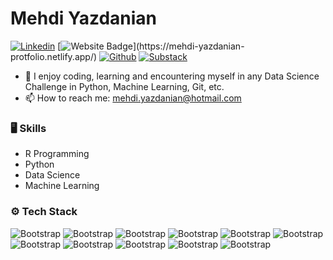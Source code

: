 # Mehdi Yazdanian

[![Linkedin](https://img.shields.io/badge/-LinkedIn-blue?style=flat&logo=Linkedin&logoColor=white)](https://www.linkedin.com/in/mehdiyazdanian/)
[![Website Badge](https://img.shields.io/badge/-Website-c14438?style=flat&logo=Google-Chrome&logoColor=white&link=[https://pytopia.ai](https://mehdi-yazdanian-protfolio.netlify.app/))](https://mehdi-yazdanian-protfolio.netlify.app/)
[![Github](https://img.shields.io/github/followers/mehdiy2020?label=Follow&style=social)](https://github.com/mehdiy2020)
[![Substack](https://img.shields.io/badge/-Substack-ff6719?style=flat&logo=Substack&logoColor=white)](https://substack.com/@mydatatalks?utm_source=user-menu)



- 🌱 I enjoy coding, learning and encountering myself in any Data Science Challenge in Python, Machine Learning, Git, etc. 
- 📫 How to reach me: mehdi.yazdanian@hotmail.com


### 🖥 Skills
- R Programming
- Python
- Data Science
- Machine Learning
### ⚙️ Tech Stack

![Bootstrap](https://img.shields.io/badge/-R-05122A?style=flat-square&logo=R&color=353535)
![Bootstrap](https://img.shields.io/badge/-Tidyverse-05122A?style=flat-square&logo=RStudio&color=353535)
![Bootstrap](https://img.shields.io/badge/-Python-05122A?style=flat-square&logo=Python&color=353535) 
![Bootstrap](https://img.shields.io/badge/-Scikit%20Learn-05122A?style=flat-square&logo=Scikit-Learn&color=353535) 
![Bootstrap](https://img.shields.io/badge/-PostgreSQL-05122A?style=flat-square&logo=PostgreSQL&color=353535)
![Bootstrap](https://img.shields.io/badge/-Pandas-05122A?style=flat-square&logo=Pandas&color=353535)
![Bootstrap](https://img.shields.io/badge/-Numpy-05122A?style=flat-square&logo=Numpy&color=353535)
![Bootstrap](https://img.shields.io/badge/-Matplotlib-05122A?style=flat-square&logo=Matplotlib&color=353535)
![Bootstrap](https://img.shields.io/badge/-Flask-05122A?style=flat-square&logo=Flask&color=353535)
![Bootstrap](https://img.shields.io/badge/-FastAPI-05122A?style=flat-square&logo=FastAPI&color=353535)
![Bootstrap](https://img.shields.io/badge/-Visual%20Studio%20Code-05122A?style=flat-square&logo=Visual-Studio-Code&color=353535)


